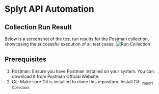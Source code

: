 # Splyt API Automation

## Collection Run Result

Below is a screenshot of the test run results for the Postman collection, showcasing the successful execution of all test cases:
![Run Collection](https://github.com/user-attachments/assets/bb92876f-63db-4dcc-9021-3aa02aec19d8)

## Prerequisites

1. Postman: Ensure you have Postman installed on your system. You can download it from Postman Official Website.
2. Git: Make sure Git is installed to clone this repository. Install Git.
<sub> Import Collection:</sub>
